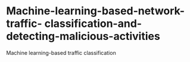 # Machine-learning-based-network-traffic- classification-and- detecting-malicious-activities
Machine learning-based traffic classification
